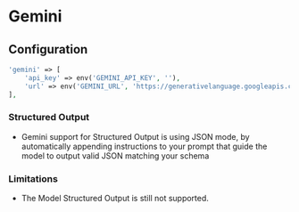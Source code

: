 # Gemini
## Configuration

```php
'gemini' => [
    'api_key' => env('GEMINI_API_KEY', ''),
    'url' => env('GEMINI_URL', 'https://generativelanguage.googleapis.com/v1beta/models'),
],
```

### Structured Output

- Gemini support for Structured Output is using JSON mode, by automatically appending instructions to your prompt that guide the model to output valid JSON matching your schema


### Limitations

- The Model Structured Output is still not supported.